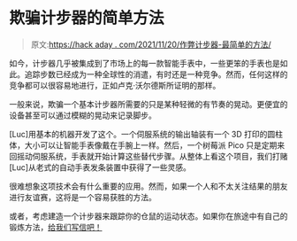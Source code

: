 # 欺骗计步器的简单方法

> 原文:[https://hack aday . com/2021/11/20/作弊计步器-最简单的方法/](https://hackaday.com/2021/11/20/cheating-a-pedometer-the-easy-way/)

如今，计步器几乎被集成到了市场上的每一款智能手表中，一些更笨的手表也是如此。追踪步数已经成为一种全球性的消遣，有时还是一种竞争。然而，任何这样的竞争都可以很容易地进行，正如卢克·沃尔德斯所证明的那样。

一般来说，欺骗一个基本计步器所需要的只是某种轻微的有节奏的晃动。更便宜的设备甚至可以通过模糊的晃动来记录脚步。

[Luc]用基本的机器开发了这个。一个伺服系统的输出轴装有一个 3D 打印的圆柱体，大小可以让智能手表像戴在手腕上一样。然后，一个树莓派 Pico 只是定期来回摇动伺服系统，手表就开始计算这些替代步骤。从整体上看这个项目，我们打赌[Luc]从老式的自动手表发条装置中获得了一些灵感。

很难想象这项技术会有什么重要的应用。然而，如果一个人和不太关注结果的朋友进行友谊赛，这将是一个容易获胜的方法。

或者，考虑建造一个计步器来跟踪你的仓鼠的运动状态。如果你在旅途中有自己的锻炼方法，[给我们写信吧！](http://hackaday.com/submit-a-tip)